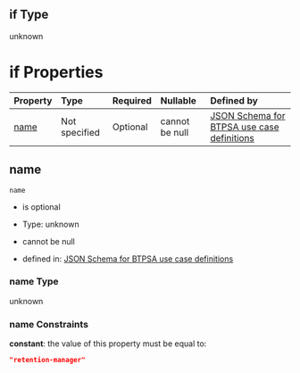 ## if Type

unknown

# if Properties

| Property      | Type          | Required | Nullable       | Defined by                                                                                                                                                                                                          |
| :------------ | :------------ | :------- | :------------- | :------------------------------------------------------------------------------------------------------------------------------------------------------------------------------------------------------------------ |
| [name](#name) | Not specified | Optional | cannot be null | [JSON Schema for BTPSA use case definitions](btpsa-usecase-properties-services-items-allof-1-then-allof-103-if-properties-name.md "undefined#/properties/services/items/allOf/1/then/allOf/103/if/properties/name") |

## name



`name`

*   is optional

*   Type: unknown

*   cannot be null

*   defined in: [JSON Schema for BTPSA use case definitions](btpsa-usecase-properties-services-items-allof-1-then-allof-103-if-properties-name.md "undefined#/properties/services/items/allOf/1/then/allOf/103/if/properties/name")

### name Type

unknown

### name Constraints

**constant**: the value of this property must be equal to:

```json
"retention-manager"
```
